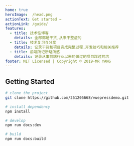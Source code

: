 ```yaml
---
home: true
heroImage:  /head.png
actionText: Get started →
actionLink: /guide/
features:
  - title: 技术性博客
    details: 全部都是干货,从来不整虚的
  - title: 技术复习与分享
    details: 记录干货和项目完成完整过程,开发技巧和相关推荐
  - title: 前端所记所略所感
    details: 记录从事前端行业以来的做过的项目踩过的坑
footer: MIT Licensed | Copyright © 2019-MR YANG
---
```


## Getting Started

```bash
# clone the project
git clone https://github.com/251205668/vuepressdemo.git

# install dependency
npm install

# develop
npm run docs:dev

# build
npm run docs:build
```
